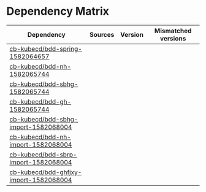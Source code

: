 # Dependency Matrix

Dependency | Sources | Version | Mismatched versions
---------- | ------- | ------- | -------------------
[cb-kubecd/bdd-spring-1582064657](https://github.com/cb-kubecd/bdd-spring-1582064657.git) |  | []() | 
[cb-kubecd/bdd-nh-1582065744](https://github.com/cb-kubecd/bdd-nh-1582065744.git) |  | []() | 
[cb-kubecd/bdd-sbhg-1582065744](https://github.com/cb-kubecd/bdd-sbhg-1582065744.git) |  | []() | 
[cb-kubecd/bdd-gh-1582065744](https://github.com/cb-kubecd/bdd-gh-1582065744.git) |  | []() | 
[cb-kubecd/bdd-sbhg-import-1582068004](https://github.com/cb-kubecd/bdd-sbhg-import-1582068004.git) |  | []() | 
[cb-kubecd/bdd-nh-import-1582068004](https://github.com/cb-kubecd/bdd-nh-import-1582068004.git) |  | []() | 
[cb-kubecd/bdd-sbrp-import-1582068004](https://github.com/cb-kubecd/bdd-sbrp-import-1582068004.git) |  | []() | 
[cb-kubecd/bdd-ghfjxy-import-1582068004](https://github.com/cb-kubecd/bdd-ghfjxy-import-1582068004.git) |  | []() | 
